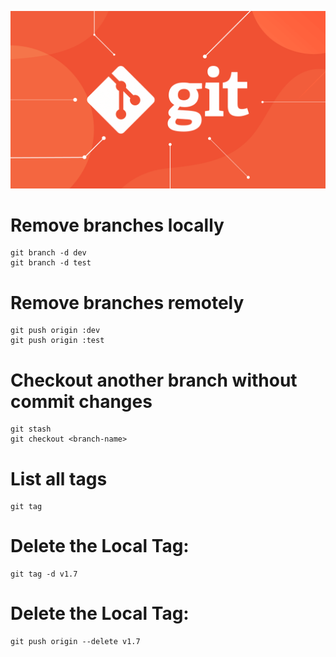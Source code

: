 ![Git for professionals](./git-blog-header.png)

# Remove branches locally

    git branch -d dev
    git branch -d test

# Remove branches remotely

    git push origin :dev
    git push origin :test

# Checkout another branch without commit changes

    git stash
    git checkout <branch-name>

# List all tags

    git tag

# Delete the Local Tag:

    git tag -d v1.7

# Delete the Local Tag:

    git push origin --delete v1.7
